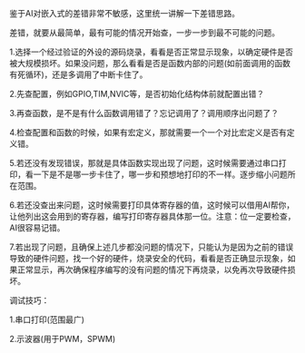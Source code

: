   鉴于AI对嵌入式的差错非常不敏感，这里统一讲解一下差错思路。

  差错，就要从最简单，最有可能的情况开始查，一步一步到最不可能的问题。

  1.选择一个经过验证的外设的源码烧录，看看是否正常显示现象，以确定硬件是否被大规模损坏。如果没问题，那么看看是否是函数内部的问题(如前面调用的函数有死循环)，还是多调用了中断卡住了。

  2.先查配置，例如GPIO,TIM,NVIC等，是否初始化结构体前就配置出错？

  3.再查函数，是不是有什么函数调用错了？忘记调用了？调用顺序出问题了？

  4.检查配置和函数的时候，如果有宏定义，那就需要一个一个对比宏定义是否有定义错。

  5.若还没有发现错误，那就是具体函数实现出现了问题，这时候需要通过串口打印，看一下是不是哪一步卡住了，哪一步和预想地打印的不一样。逐步缩小问题所在范围。

  6.若还没查出来问题，这时候需要打印具体寄存器的值，这时候可以借用AI帮你，让他列出这会用到的寄存器，编写打印寄存器具体那一位。注意：位一定要检查，AI很容易记错。

  7.若出现了问题，且确保上述几步都没问题的情况下，只能认为是因为之前的错误导致的硬件问题，找一个好的硬件，烧录安全的代码，看看是否正确显示现象，如果正常显示，再次确保程序编写的没有问题的情况下再烧录，以免再次导致硬件损坏。



  调试技巧：

  1.串口打印(范围最广)

  2.示波器(用于PWM，SPWM)
